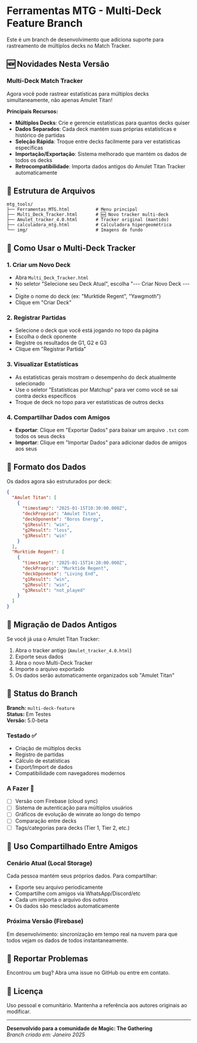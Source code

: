 # Ferramentas MTG - Multi-Deck Feature Branch

Este é um branch de desenvolvimento que adiciona suporte para rastreamento de múltiplos decks no Match Tracker.

## 🆕 Novidades Nesta Versão

### Multi-Deck Match Tracker
Agora você pode rastrear estatísticas para múltiplos decks simultaneamente, não apenas Amulet Titan!

**Principais Recursos:**
- **Múltiplos Decks**: Crie e gerencie estatísticas para quantos decks quiser
- **Dados Separados**: Cada deck mantém suas próprias estatísticas e histórico de partidas
- **Seleção Rápida**: Troque entre decks facilmente para ver estatísticas específicas
- **Importação/Exportação**: Sistema melhorado que mantém os dados de todos os decks
- **Retrocompatibilidade**: Importa dados antigos do Amulet Titan Tracker automaticamente

## 📁 Estrutura de Arquivos

```
mtg_tools/
├── Ferramentas_MTG.html          # Menu principal
├── Multi_Deck_Tracker.html       # 🆕 Novo tracker multi-deck
├── Amulet_tracker_4.0.html       # Tracker original (mantido)
├── calculadora_mtg.html          # Calculadora hipergeométrica
└── img/                          # Imagens de fundo
```

## 🚀 Como Usar o Multi-Deck Tracker

### 1. Criar um Novo Deck
- Abra `Multi_Deck_Tracker.html`
- No seletor "Selecione seu Deck Atual", escolha "--- Criar Novo Deck ---"
- Digite o nome do deck (ex: "Murktide Regent", "Yawgmoth")
- Clique em "Criar Deck"

### 2. Registrar Partidas
- Selecione o deck que você está jogando no topo da página
- Escolha o deck oponente
- Registre os resultados de G1, G2 e G3
- Clique em "Registrar Partida"

### 3. Visualizar Estatísticas
- As estatísticas gerais mostram o desempenho do deck atualmente selecionado
- Use o seletor "Estatísticas por Matchup" para ver como você se sai contra decks específicos
- Troque de deck no topo para ver estatísticas de outros decks

### 4. Compartilhar Dados com Amigos
- **Exportar**: Clique em "Exportar Dados" para baixar um arquivo `.txt` com todos os seus decks
- **Importar**: Clique em "Importar Dados" para adicionar dados de amigos aos seus

## 💾 Formato dos Dados

Os dados agora são estruturados por deck:

```json
{
  "Amulet Titan": [
    {
      "timestamp": "2025-01-15T10:30:00.000Z",
      "deckProprio": "Amulet Titan",
      "deckOponente": "Boros Energy",
      "g1Result": "win",
      "g2Result": "loss",
      "g3Result": "win"
    }
  ],
  "Murktide Regent": [
    {
      "timestamp": "2025-01-15T14:20:00.000Z",
      "deckProprio": "Murktide Regent",
      "deckOponente": "Living End",
      "g1Result": "win",
      "g2Result": "win",
      "g3Result": "not_played"
    }
  ]
}
```

## 🔄 Migração de Dados Antigos

Se você já usa o Amulet Titan Tracker:

1. Abra o tracker antigo (`Amulet_tracker_4.0.html`)
2. Exporte seus dados
3. Abra o novo Multi-Deck Tracker
4. Importe o arquivo exportado
5. Os dados serão automaticamente organizados sob "Amulet Titan"

## 🧪 Status do Branch

**Branch:** `multi-deck-feature`  
**Status:** Em Testes  
**Versão:** 5.0-beta

### Testado ✅
- Criação de múltiplos decks
- Registro de partidas
- Cálculo de estatísticas
- Export/Import de dados
- Compatibilidade com navegadores modernos

### A Fazer 🚧
- [ ] Versão com Firebase (cloud sync)
- [ ] Sistema de autenticação para múltiplos usuários
- [ ] Gráficos de evolução de winrate ao longo do tempo
- [ ] Comparação entre decks
- [ ] Tags/categorias para decks (Tier 1, Tier 2, etc.)

## 🤝 Uso Compartilhado Entre Amigos

### Cenário Atual (Local Storage)
Cada pessoa mantém seus próprios dados. Para compartilhar:
- Exporte seu arquivo periodicamente
- Compartilhe com amigos via WhatsApp/Discord/etc
- Cada um importa o arquivo dos outros
- Os dados são mesclados automaticamente

### Próxima Versão (Firebase)
Em desenvolvimento: sincronização em tempo real na nuvem para que todos vejam os dados de todos instantaneamente.

## 🐛 Reportar Problemas

Encontrou um bug? Abra uma issue no GitHub ou entre em contato.

## 📝 Licença

Uso pessoal e comunitário. Mantenha a referência aos autores originais ao modificar.

---

**Desenvolvido para a comunidade de Magic: The Gathering**  
*Branch criado em: Janeiro 2025*
